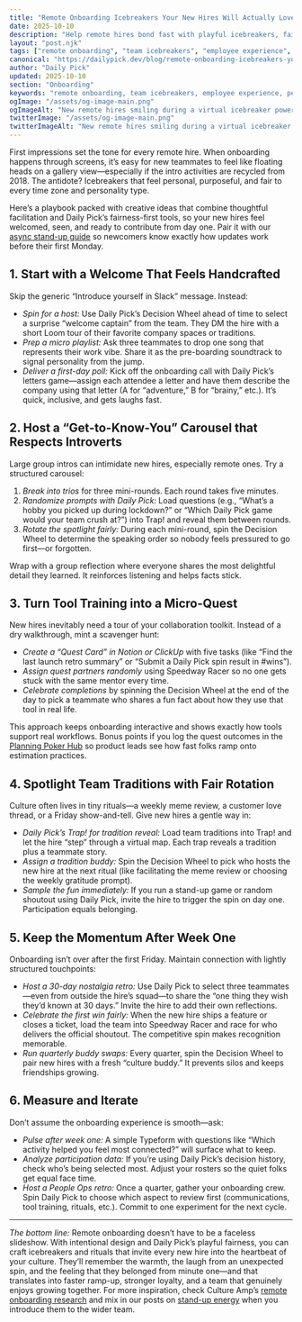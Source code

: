 ```yaml
---
title: "Remote Onboarding Icebreakers Your New Hires Will Actually Love"
date: 2025-10-10
description: "Help remote hires bond fast with playful icebreakers, fairness rituals, and Daily Pick games that make onboarding day one feel welcoming."
layout: "post.njk"
tags: ["remote onboarding", "team icebreakers", "employee experience", "people operations", "distributed teams", "culture building"]
canonical: "https://dailypick.dev/blog/remote-onboarding-icebreakers-your-new-hires-will-love/"
author: "Daily Pick"
updated: 2025-10-10
section: "Onboarding"
keywords: "remote onboarding, team icebreakers, employee experience, people operations, distributed teams, culture building"
ogImage: "/assets/og-image-main.png"
ogImageAlt: "New remote hires smiling during a virtual icebreaker powered by Daily Pick"
twitterImage: "/assets/og-image-main.png"
twitterImageAlt: "New remote hires smiling during a virtual icebreaker powered by Daily Pick"
---
```


First impressions set the tone for every remote hire. When onboarding happens through screens, it’s easy for new teammates to feel like floating heads on a gallery view—especially if the intro activities are recycled from 2018. The antidote? Icebreakers that feel personal, purposeful, and fair to every time zone and personality type.

Here’s a playbook packed with creative ideas that combine thoughtful facilitation and Daily Pick’s fairness-first tools, so your new hires feel welcomed, seen, and ready to contribute from day one. Pair it with our [async stand-up guide](/blog/supercharge-async-standups-with-slack-and-daily-pick/) so newcomers know exactly how updates work before their first Monday.

## 1. Start with a Welcome That Feels Handcrafted

Skip the generic “Introduce yourself in Slack” message. Instead:

- *Spin for a host:* Use Daily Pick’s Decision Wheel ahead of time to select a surprise “welcome captain” from the team. They DM the hire with a short Loom tour of their favorite company spaces or traditions.
- *Prep a micro playlist:* Ask three teammates to drop one song that represents their work vibe. Share it as the pre-boarding soundtrack to signal personality from the jump.
- *Deliver a first-day poll:* Kick off the onboarding call with Daily Pick’s letters game—assign each attendee a letter and have them describe the company using that letter (A for “adventure,” B for “brainy,” etc.). It’s quick, inclusive, and gets laughs fast.

## 2. Host a “Get-to-Know-You” Carousel that Respects Introverts

Large group intros can intimidate new hires, especially remote ones. Try a structured carousel:

1. *Break into trios* for three mini-rounds. Each round takes five minutes.
2. *Randomize prompts with Daily Pick:* Load questions (e.g., “What’s a hobby you picked up during lockdown?” or “Which Daily Pick game would your team crush at?”) into Trap! and reveal them between rounds.
3. *Rotate the spotlight fairly:* During each mini-round, spin the Decision Wheel to determine the speaking order so nobody feels pressured to go first—or forgotten.

Wrap with a group reflection where everyone shares the most delightful detail they learned. It reinforces listening and helps facts stick.

## 3. Turn Tool Training into a Micro-Quest

New hires inevitably need a tour of your collaboration toolkit. Instead of a dry walkthrough, mint a scavenger hunt:

- *Create a “Quest Card” in Notion or ClickUp* with five tasks (like “Find the last launch retro summary” or “Submit a Daily Pick spin result in #wins”).
- *Assign quest partners randomly* using Speedway Racer so no one gets stuck with the same mentor every time.
- *Celebrate completions* by spinning the Decision Wheel at the end of the day to pick a teammate who shares a fun fact about how they use that tool in real life.

This approach keeps onboarding interactive and shows exactly how tools support real workflows. Bonus points if you log the quest outcomes in the [Planning Poker Hub](/blog/planning-poker-hub-guide/) so product leads see how fast folks ramp onto estimation practices.

## 4. Spotlight Team Traditions with Fair Rotation

Culture often lives in tiny rituals—a weekly meme review, a customer love thread, or a Friday show-and-tell. Give new hires a gentle way in:

- *Daily Pick’s Trap! for tradition reveal:* Load team traditions into Trap! and let the hire “step” through a virtual map. Each trap reveals a tradition plus a teammate story.
- *Assign a tradition buddy:* Spin the Decision Wheel to pick who hosts the new hire at the next ritual (like facilitating the meme review or choosing the weekly gratitude prompt).
- *Sample the fun immediately:* If you run a stand-up game or random shoutout using Daily Pick, invite the hire to trigger the spin on day one. Participation equals belonging.

## 5. Keep the Momentum After Week One

Onboarding isn’t over after the first Friday. Maintain connection with lightly structured touchpoints:

- *Host a 30-day nostalgia retro:* Use Daily Pick to select three teammates—even from outside the hire’s squad—to share the “one thing they wish they’d known at 30 days.” Invite the hire to add their own reflections.
- *Celebrate the first win fairly:* When the new hire ships a feature or closes a ticket, load the team into Speedway Racer and race for who delivers the official shoutout. The competitive spin makes recognition memorable.
- *Run quarterly buddy swaps:* Every quarter, spin the Decision Wheel to pair new hires with a fresh “culture buddy.” It prevents silos and keeps friendships growing.

## 6. Measure and Iterate

Don’t assume the onboarding experience is smooth—ask:

- *Pulse after week one:* A simple Typeform with questions like “Which activity helped you feel most connected?” will surface what to keep.
- *Analyze participation data:* If you’re using Daily Pick’s decision history, check who’s being selected most. Adjust your rosters so the quiet folks get equal face time.
- *Host a People Ops retro:* Once a quarter, gather your onboarding crew. Spin Daily Pick to choose which aspect to review first (communications, tool training, rituals, etc.). Commit to one experiment for the next cycle.

---

*The bottom line:* Remote onboarding doesn’t have to be a faceless slideshow. With intentional design and Daily Pick’s playful fairness, you can craft icebreakers and rituals that invite every new hire into the heartbeat of your culture. They’ll remember the warmth, the laugh from an unexpected spin, and the feeling that they belonged from minute one—and that translates into faster ramp-up, stronger loyalty, and a team that genuinely enjoys growing together. For more inspiration, check Culture Amp’s [remote onboarding research](https://www.cultureamp.com/blog/remote-onboarding-best-practices) and mix in our posts on [stand-up energy](/blog/banish-meeting-boredom-fun-ways-to-energize-your-daily-stand-ups/) when you introduce them to the wider team.

